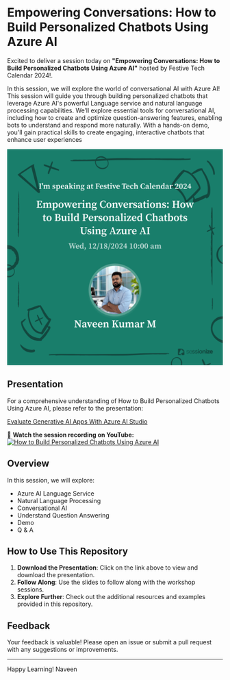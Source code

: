 # Empowering Conversations: How to Build Personalized Chatbots Using Azure AI
 
Excited to deliver a session today on **"Empowering Conversations: How to Build Personalized Chatbots Using Azure AI"** hosted by Festive Tech Calendar 2024!.

In this session, we will explore the world of conversational AI with Azure AI! This session will guide you through building personalized chatbots that leverage Azure AI's powerful Language service and natural language processing capabilities. We’ll explore essential tools for conversational AI, including how to create and optimize question-answering features, enabling bots to understand and respond more naturally. With a hands-on demo, you'll gain practical skills to create engaging, interactive chatbots that enhance user experiences

![FestiveTechCal_Poster.png](https://github.com/navindevan/tech_time_with_naveen/blob/main/Session_2024/images/181224_PersonalizedChatbot_Poster.png)

## Presentation

For a comprehensive understanding of How to Build Personalized Chatbots Using Azure AI, please refer to the presentation:

[Evaluate Generative AI Apps With Azure AI Studio](https://github.com/navindevan/tech_time_with_naveen/blob/main/Session_2024/presentation/Personalized_Chatbots_Using_AzureAI.pdf)

🎥 **Watch the session recording on YouTube:**  
[![How to Build Personalized Chatbots Using Azure AI](https://img.youtube.com/vi/QlxbhYyfLEo/0.jpg)](https://www.youtube.com/watch?v=QlxbhYyfLEo)

## Overview

In this session, we will explore:
  - Azure AI Language Service
  - Natural Language Processing
  - Conversational AI
  - Understand Question Answering
  - Demo
  - Q & A
        
## How to Use This Repository

1. **Download the Presentation**: Click on the link above to view and download the presentation.
2. **Follow Along**: Use the slides to follow along with the workshop sessions.
3. **Explore Further**: Check out the additional resources and examples provided in this repository.

## Feedback

Your feedback is valuable! Please open an issue or submit a pull request with any suggestions or improvements.

---

Happy Learning!
Naveen
